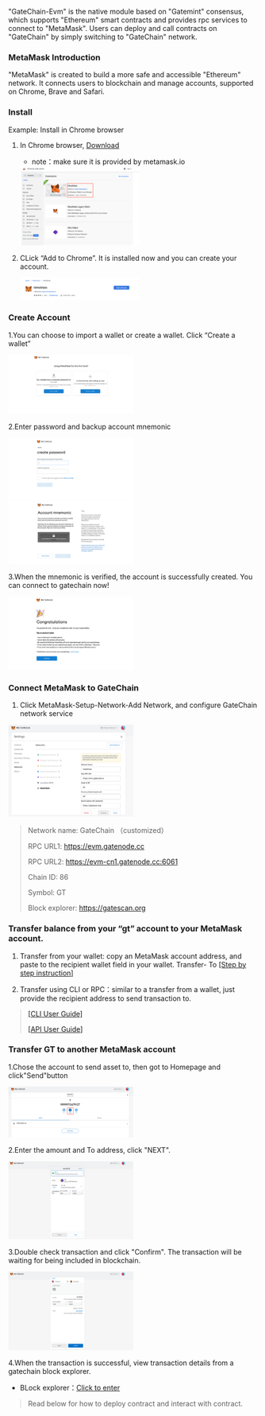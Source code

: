 
"GateChain-Evm" is the native module based on "Gatemint" consensus, which supports "Ethereum" smart contracts and provides rpc services to connect to "MetaMask". Users can deploy and call contracts on "GateChain" by simply switching to "GateChain" network. 

### MetaMask Introduction

"MetaMask" is created to build a more safe and accessible "Ethereum" network. It connects users to blockchain and manage accounts, supported on Chrome, Brave and Safari.

### Install

Example: Install in Chrome browser

1. In Chrome browser, <a href="https://chrome.google.com/webstore/search/MetaMask" target="_blank">Download</a>
	
	* note：make sure it is provided by metamask.io

	<img src="../../images/metamask1.png"  height=50% width=50%>

2. CLick “Add to Chrome”. It is installed now and you can create your account. 

	<img src="../../images/metamask2.png"  height=50% width=50%>


### Create Account

1.You can choose to import a wallet or create a wallet. Click “Create a wallet”

<img src="../../images/metamask3.png"  height=50% width=50%>

2.Enter password and backup account mnemonic

<img src="../../images/metamask4.png"  height=50% width=50%>
<img src="../../images/metamask5.png"  height=50% width=50%>

3.When the mnemonic is verified, the account is successfully created. You can connect to gatechain now!

<img src="../../images/metamask6.png"  height=50% width=50%>


### Connect MetaMask to GateChain

1. Click MetaMask-Setup-Network-Add Network, and configure GateChain network service

<img src="../../images/metamask7.png"  height=50% width=50%>

> Network name: GateChain （customized）
> 
> RPC URL1: https://evm.gatenode.cc 
> 
> RPC URL2: https://evm-cn1.gatenode.cc:6061
> 
> Chain ID: 86
> 
> Symbol: GT
> 
> Block explorer: https://gatescan.org

### Transfer balance from your “gt” account to your MetaMask account.

1. Transfer from your wallet: copy an MetaMask account address, and paste to the recipient wallet field in your wallet. Transfer- To [[Step by step instruction]](../integration/gatechain-wallet.md#evm)

2. Transfer using CLI or RPC：similar to a transfer from a wallet, just provide the recipient address to send transaction to. 
> [[CLI User Guide]](../developers/cli/tx.md#Send-Transaction)
> 
> [[API User Guide]](../developers/api/tx.md#Send-Transaction)

### Transfer GT to another MetaMask account

1.Chose the account to send asset to, then got to Homepage and click"Send"button

<img src="../../images/metamask10.png"  height=50% width=50%>

2.Enter the amount and To address, click "NEXT".

<img src="../../images/metamask11.png"  height=50% width=50%>

3.Double check transaction and click "Confirm". The transaction will be waiting for being included in blockchain.

<img src="../../images/metamask12.png"  height=50% width=50%>

4.When the transaction is successful, view transaction details from a gatechain block explorer.
	
* BLock explorer：<a href="https://gatescan.org/txs" target="_blank">Click to enter</a>

>Read below for how to deploy contract and interact with contract.
